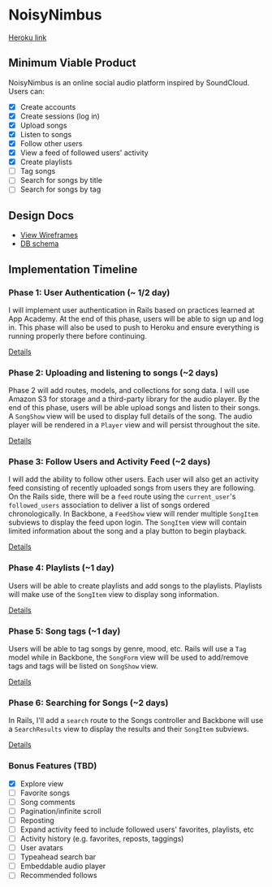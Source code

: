 # NoisyNimbus

[Heroku link][heroku]

[heroku]: http://noisynimbus.com

## Minimum Viable Product
NoisyNimbus is an online social audio platform inspired by SoundCloud. Users can:

- [X] Create accounts
- [X] Create sessions (log in)
- [X] Upload songs
- [X] Listen to songs
- [X] Follow other users
- [X] View a feed of followed users' activity
- [X] Create playlists
- [ ] Tag songs
- [ ] Search for songs by title
- [ ] Search for songs by tag

## Design Docs
* [View Wireframes][views]
* [DB schema][schema]

[views]: ./docs/views.md
[schema]: ./docs/schema.md

## Implementation Timeline

### Phase 1: User Authentication (~ 1/2 day)
I will implement user authentication in Rails based on practices learned at App
Academy. At the end of this phase, users will be able to sign up and log in.
This phase will also be used to push to Heroku and ensure everything is running
properly there before continuing.


[Details][phase-one]

### Phase 2: Uploading and listening to songs (~2 days)
Phase 2 will add routes, models, and collections for song data. I will use
Amazon S3 for storage and a third-party library for the audio player. By the
end of this phase, users will be able upload songs and listen to their songs. A
`SongShow` view will be used to display full details of the song. The audio
player will be rendered in a `Player` view and will persist throughout the site.

[Details][phase-two]

### Phase 3: Follow Users and Activity Feed (~2 days)
I will add the ability to follow other users. Each user will also get an activity
feed consisting of recently uploaded songs from users they are following. On the
Rails side, there will be a `feed` route using the `current_user`'s
`followed_users` association to deliver a list of songs ordered chronologically.
In Backbone, a `FeedShow` view will render multiple `SongItem` subviews to display the
feed upon login. The `SongItem` view will contain limited information about the
song and a play button to begin playback.

[Details][phase-three]

### Phase 4: Playlists (~1 day)
Users will be able to create playlists and add songs to the playlists. Playlists
will make use of the `SongItem` view to display song information.

[Details][phase-four]

### Phase 5: Song tags (~1 day)
Users will be able to tag songs by genre, mood, etc. Rails will use a `Tag` model
while in Backbone, the `SongForm` view will be used to add/remove tags and tags
will be listed on `SongShow` view.

[Details][phase-five]

### Phase 6: Searching for Songs (~2 days)
In Rails, I'll add a `search` route to the Songs controller and Backbone will use
a `SearchResults` view to display the results and their `SongItem` subviews.

[Details][phase-six]

### Bonus Features (TBD)
- [X] Explore view
- [ ] Favorite songs
- [ ] Song comments
- [ ] Pagination/infinite scroll
- [ ] Reposting
- [ ] Expand activity feed to include followed users' favorites, playlists, etc
- [ ] Activity history (e.g. favorites, reposts, taggings)
- [ ] User avatars
- [ ] Typeahead search bar
- [ ] Embeddable audio player
- [ ] Recommended follows

[phase-one]: ./docs/phases/phase1.md
[phase-two]: ./docs/phases/phase2.md
[phase-three]: ./docs/phases/phase3.md
[phase-four]: ./docs/phases/phase4.md
[phase-five]: ./docs/phases/phase5.md
[phase-six]: ./docs/phases/phase6.md
